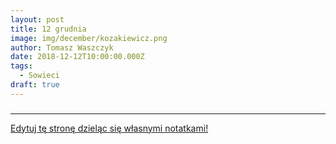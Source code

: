 ```yaml
---
layout: post
title: 12 grudnia
image: img/december/kozakiewicz.png
author: Tomasz Waszczyk
date: 2018-12-12T10:00:00.000Z
tags:
  - Sowieci
draft: true
---
```


### 

---

<a href="https://github.com/TomaszWaszczyk/historia.waszczyk.com/edit/master/src/content/december-12.md" target="_blank">Edytuj tę stronę dzieląc się własnymi notatkami!</a>
